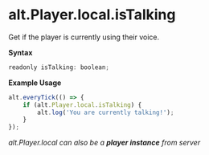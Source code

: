 # alt.Player.local.isTalking

Get if the player is currently using their voice.

**Syntax**

```js
readonly isTalking: boolean;
```

**Example Usage**

```js
alt.everyTick(() => {
    if (alt.Player.local.isTalking) {
        alt.log('You are currently talking!');
    }
});
```

_alt.Player.local can also be a **player instance** from server_
